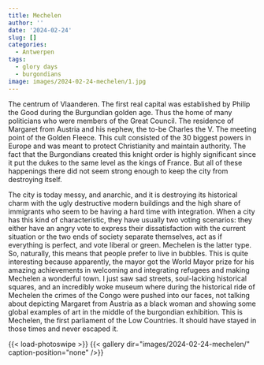 ```yaml
---
title: Mechelen
author: ''
date: '2024-02-24'
slug: []
categories:
  - Antwerpen
tags:
  - glory days
  - burgondians
image: images/2024-02-24-mechelen/1.jpg
---
```


The centrum of Vlaanderen. The first real capital was established by Philip the Good during the Burgundian golden age. Thus the home of many politicians who were members of the Great Council. The residence of Margaret from Austria and his nephew, the to-be Charles the V. The meeting point of the Golden Fleece. This cult consisted of the 30 biggest powers in Europe and was meant to protect Christianity and maintain authority. The fact that the Burgondians created this knight order is highly significant since it put the dukes to the same level as the kings of France. But all of these happenings there did not seem strong enough to keep the city from destroying itself.

The city is today messy, and anarchic, and it is destroying its historical charm with the ugly destructive modern buildings and the high share of immigrants who seem to be having a hard time with integration. When a city has this kind of characteristic, they have usually two voting scenarios: they either have an angry vote to express their dissatisfaction with the current situation or the two ends of society separate themselves, act as if everything is perfect, and vote liberal or green. Mechelen is the latter type. So, naturally, this means that people prefer to live in bubbles. This is quite interesting because apparently, the mayor got the World Mayor prize for his amazing achievements in welcoming and integrating refugees and making Mechelen a wonderful town. I just saw sad streets, soul-lacking historical squares, and an incredibly woke museum where during the historical ride of Mechelen the crimes of the Congo were pushed into our faces, not talking about depicting Margaret from Austria as a black woman and showing some global examples of art in the middle of the burgondian exhibition. This is Mechelen, the first parliament of the Low Countries. It should have stayed in those times and never escaped it.


{{< load-photoswipe >}}
{{< gallery dir="images/2024-02-24-mechelen/" caption-position="none" />}}
